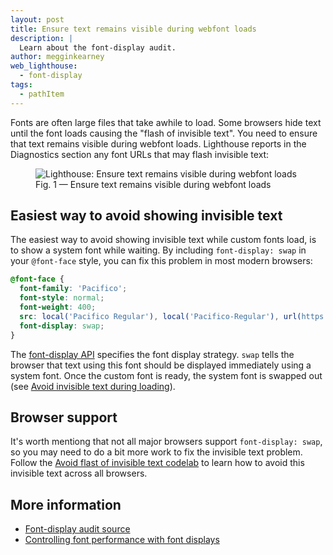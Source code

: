 ```yaml
---
layout: post
title: Ensure text remains visible during webfont loads
description: |
  Learn about the font-display audit.
author: megginkearney
web_lighthouse:
  - font-display
tags:
  - pathItem
---
```


Fonts are often large files that take awhile to load.
Some browsers hide text until the font loads causing the "flash of invisible text".
You need to ensure that text remains visible during webfont loads.
Lighthouse reports in the Diagnostics section any font URLs that may flash invisible text: 

<figure class="w-figure">
  <img class="w-screenshot w-screenshot--filled" src="font-display.png" alt="Lighthouse: Ensure text remains visible during webfont loads">
  <figcaption class="w-figcaption">
    Fig. 1 — Ensure text remains visible during webfont loads
  </figcaption>
</figure>

## Easiest way to avoid showing invisible text

The easiest way to avoid showing invisible text while custom fonts load,
is to show a system font while waiting.
By including `font-display: swap` in your `@font-face` style,
you can fix this problem in most modern browsers:

```css
@font-face {
  font-family: 'Pacifico';
  font-style: normal;
  font-weight: 400;
  src: local('Pacifico Regular'), local('Pacifico-Regular'), url(https://fonts.gstatic.com/s/pacifico/v12/FwZY7-Qmy14u9lezJ-6H6MmBp0u-.woff2) format('woff2');
  font-display: swap;
}
```

The [font-display API](https://developer.mozilla.org/en-US/docs/Web/CSS/@font-face/font-display)
specifies the font display strategy. 
`swap` tells the browser that text using this font should be displayed immediately using a system font.
Once the custom font is ready, the system font is swapped out (see [Avoid invisible text during loading](/fast/avoid-invisible-text)).

## Browser support

It's worth mentiong that not all major browsers support `font-display: swap`,
so you may need to do a bit more work to fix the invisible text problem.
Follow the [Avoid flast of invisible text codelab](/fast/avoid-invisible-text/codelab-avoid-invisible-text)
to learn how to avoid this invisible text across all browsers.

## More information

- [Font-display audit source](https://github.com/GoogleChrome/lighthouse/blob/master/lighthouse-core/audits/font-display.js)
- [Controlling font performance with font displays](https://developers.google.com/web/updates/2016/02/font-display)
